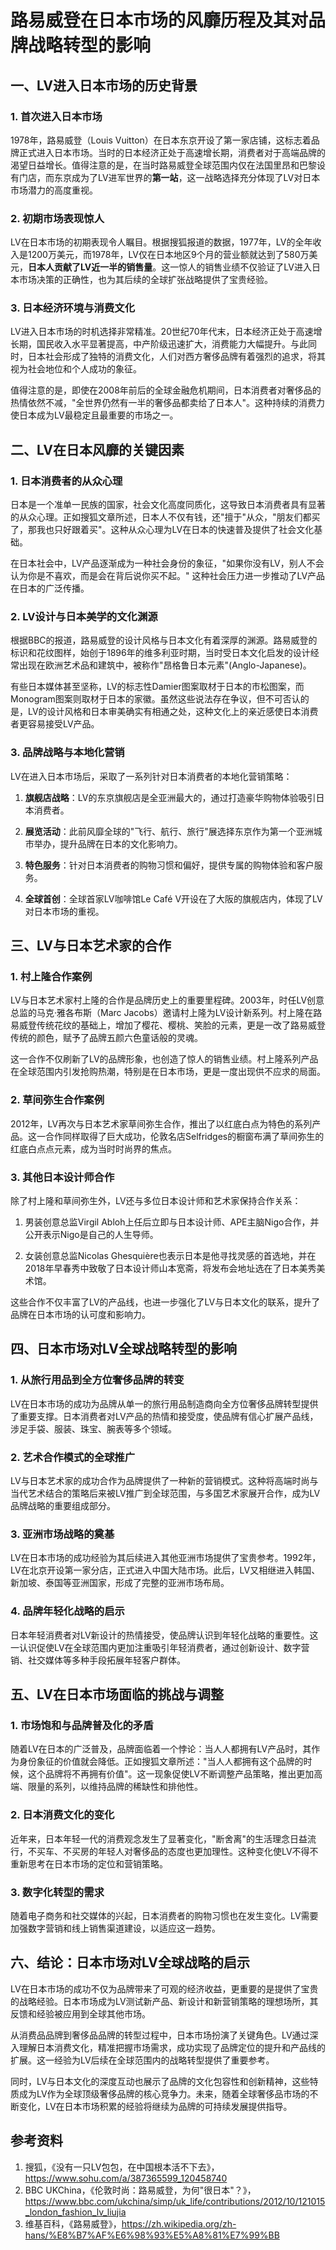 # 路易威登在日本市场的风靡历程及其对品牌战略转型的影响

## 一、LV进入日本市场的历史背景

### 1. 首次进入日本市场

1978年，路易威登（Louis Vuitton）在日本东京开设了第一家店铺，这标志着品牌正式进入日本市场。当时的日本经济正处于高速增长期，消费者对于高端品牌的渴望日益增长。值得注意的是，在当时路易威登全球范围内仅在法国里昂和巴黎设有门店，而东京成为了LV进军世界的**第一站**，这一战略选择充分体现了LV对日本市场潜力的高度重视。

### 2. 初期市场表现惊人

LV在日本市场的初期表现令人瞩目。根据搜狐报道的数据，1977年，LV的全年收入是1200万美元，而1978年，LV仅在日本地区9个月的营业额就达到了580万美元，**日本人贡献了LV近一半的销售量**。这一惊人的销售业绩不仅验证了LV进入日本市场决策的正确性，也为其后续的全球扩张战略提供了宝贵经验。

### 3. 日本经济环境与消费文化

LV进入日本市场的时机选择非常精准。20世纪70年代末，日本经济正处于高速增长期，国民收入水平显著提高，中产阶级迅速扩大，消费能力大幅提升。与此同时，日本社会形成了独特的消费文化，人们对西方奢侈品牌有着强烈的追求，将其视为社会地位和个人成功的象征。

值得注意的是，即使在2008年前后的全球金融危机期间，日本消费者对奢侈品的热情依然不减，"全世界仍然有一半的奢侈品都卖给了日本人"。这种持续的消费力使日本成为LV最稳定且最重要的市场之一。

## 二、LV在日本风靡的关键因素

### 1. 日本消费者的从众心理

日本是一个准单一民族的国家，社会文化高度同质化，这导致日本消费者具有显著的从众心理。正如搜狐文章所述，日本人不仅有钱，还"擅于"从众，"朋友们都买了，那我也只好跟着买"。这种从众心理为LV在日本的快速普及提供了社会文化基础。

在日本社会中，LV产品逐渐成为一种社会身份的象征，"如果你没有LV，别人不会认为你是不喜欢，而是会在背后说你买不起。" 这种社会压力进一步推动了LV产品在日本的广泛传播。

### 2. LV设计与日本美学的文化渊源

根据BBC的报道，路易威登的设计风格与日本文化有着深厚的渊源。路易威登的标识和花纹图样，始创于1896年的维多利亚时期，当时受日本文化启发的设计经常出现在欧洲艺术品和建筑中，被称作"昂格鲁日本元素"(Anglo-Japanese)。

有些日本媒体甚至坚称，LV的标志性Damier图案取材于日本的市松图案，而Monogram图案则取材于日本的家徽。虽然这些说法存在争议，但不可否认的是，LV的设计风格和日本审美确实有相通之处，这种文化上的亲近感使日本消费者更容易接受LV产品。

### 3. 品牌战略与本地化营销

LV在进入日本市场后，采取了一系列针对日本消费者的本地化营销策略：

1. **旗舰店战略**：LV的东京旗舰店是全亚洲最大的，通过打造豪华购物体验吸引日本消费者。

2. **展览活动**：此前风靡全球的"飞行、航行、旅行"展选择东京作为第一个亚洲城市举办，提升品牌在日本的文化影响力。

3. **特色服务**：针对日本消费者的购物习惯和偏好，提供专属的购物体验和客户服务。

4. **全球首创**：全球首家LV咖啡馆Le Café V开设在了大阪的旗舰店内，体现了LV对日本市场的重视。

## 三、LV与日本艺术家的合作

### 1. 村上隆合作案例

LV与日本艺术家村上隆的合作是品牌历史上的重要里程碑。2003年，时任LV创意总监的马克·雅各布斯（Marc Jacobs）邀请村上隆为LV设计新系列。村上隆在路易威登传统花纹的基础上，增加了樱花、樱桃、笑脸的元素，更是一改了路易威登传统的颜色，赋予了品牌五颜六色童话般的灵魂。

这一合作不仅刷新了LV的品牌形象，也创造了惊人的销售业绩。村上隆系列产品在全球范围内引发抢购热潮，特别是在日本市场，更是一度出现供不应求的局面。

### 2. 草间弥生合作案例

2012年，LV再次与日本艺术家草间弥生合作，推出了以红底白点为特色的系列产品。这一合作同样取得了巨大成功，伦敦名店Selfridges的橱窗布满了草间弥生的红底白点点元素，成为当时时尚界的焦点。

### 3. 其他日本设计师合作

除了村上隆和草间弥生外，LV还与多位日本设计师和艺术家保持合作关系：

1. 男装创意总监Virgil Abloh上任后立即与日本设计师、APE主脑Nigo合作，并公开表示Nigo是自己的人生导师。

2. 女装创意总监Nicolas Ghesquière也表示日本是他寻找灵感的首选地，并在2018年早春秀中致敬了日本设计师山本宽斋，将发布会地址选在了日本美秀美术馆。

这些合作不仅丰富了LV的产品线，也进一步强化了LV与日本文化的联系，提升了品牌在日本市场的认可度和影响力。

## 四、日本市场对LV全球战略转型的影响

### 1. 从旅行用品到全方位奢侈品牌的转变

LV在日本市场的成功为品牌从单一的旅行用品制造商向全方位奢侈品牌转型提供了重要支撑。日本消费者对LV产品的热情和接受度，使品牌有信心扩展产品线，涉足手袋、服装、珠宝、腕表等多个领域。

### 2. 艺术合作模式的全球推广

LV与日本艺术家的成功合作为品牌提供了一种新的营销模式。这种将高端时尚与当代艺术结合的策略后来被LV推广到全球范围，与多国艺术家展开合作，成为LV品牌战略的重要组成部分。

### 3. 亚洲市场战略的奠基

LV在日本市场的成功经验为其后续进入其他亚洲市场提供了宝贵参考。1992年，LV在北京开设第一家分店，正式进入中国大陆市场。此后，LV又相继进入韩国、新加坡、泰国等亚洲国家，形成了完整的亚洲市场布局。

### 4. 品牌年轻化战略的启示

日本年轻消费者对LV新设计的热情接受，使品牌认识到年轻化战略的重要性。这一认识促使LV在全球范围内更加注重吸引年轻消费者，通过创新设计、数字营销、社交媒体等多种手段拓展年轻客户群体。

## 五、LV在日本市场面临的挑战与调整

### 1. 市场饱和与品牌普及化的矛盾

随着LV在日本的广泛普及，品牌面临着一个悖论：当人人都拥有LV产品时，其作为身份象征的价值就会降低。正如搜狐文章所述："当人人都拥有这个品牌的时候，这个品牌将不再拥有价值"。这一现象促使LV不断调整产品策略，推出更加高端、限量的系列，以维持品牌的稀缺性和排他性。

### 2. 日本消费文化的变化

近年来，日本年轻一代的消费观念发生了显著变化，"断舍离"的生活理念日益流行，不买车、不买房的年轻人对奢侈品的态度也更加理性。这种变化使LV不得不重新思考在日本市场的定位和营销策略。

### 3. 数字化转型的需求

随着电子商务和社交媒体的兴起，日本消费者的购物习惯也在发生变化。LV需要加强数字营销和线上销售渠道建设，以适应这一趋势。

## 六、结论：日本市场对LV全球战略的启示

LV在日本市场的成功不仅为品牌带来了可观的经济收益，更重要的是提供了宝贵的战略经验。日本市场成为LV测试新产品、新设计和新营销策略的理想场所，其反馈和经验被应用到全球其他市场。

从消费品品牌到奢侈品品牌的转型过程中，日本市场扮演了关键角色。LV通过深入理解日本消费文化，精准把握市场需求，成功实现了品牌定位的提升和产品线的扩展。这一经验为LV后续在全球范围内的战略转型提供了重要参考。

同时，LV与日本文化的深度互动也展示了品牌的文化包容性和创新精神，这些特质成为LV作为全球顶级奢侈品牌的核心竞争力。未来，随着全球奢侈品市场的不断变化，LV在日本市场积累的经验将继续为品牌的可持续发展提供指导。

## 参考资料

1. 搜狐，《没有一只LV包包，在中国根本活不下去》，https://www.sohu.com/a/387365599_120458740
2. BBC UKChina，《伦敦时尚：路易威登，为何"很日本"？》，https://www.bbc.com/ukchina/simp/uk_life/contributions/2012/10/121015_london_fashion_lv_liujia
3. 维基百科，《路易威登》，https://zh.wikipedia.org/zh-hans/%E8%B7%AF%E6%98%93%E5%A8%81%E7%99%BB
